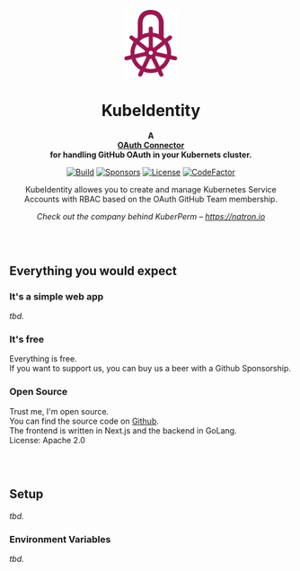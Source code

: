 <p align="center">
    <a href="https://natron.io/">
        <img height="120px" src="assets/kubeidentity_logo_color.png" />
    </a>
    <h1 align="center">
        KubeIdentity
    </h1>
</p>

<p align="center">
  <strong>
    A <br />
    <a href="https://beer.gigu.io/">OAuth Connector</a>
    <br />
    for handling GitHub OAuth in your Kubernets cluster.
  </strong>
</p>

<p align="center">
  <a href="https://github.com/natrongmbh/kubeidentity/issues"><img
    src="https://img.shields.io/github/issues/natrongmbh/kubeidentity"
    alt="Build"
  /></a>
  <a href="https://github.com/sponsors/janlauber"><img
    src="https://img.shields.io/github/sponsors/janlauber" 
    alt="Sponsors"
  /></a>
  <a href="https://github.com/natrongmbh/kubeidentity"><img 
    src="https://img.shields.io/github/license/natrongmbh/kubeidentity" 
    alt="License"
  /></a>
  <a href="https://www.codefactor.io/repository/github/natrongmbh/kubeidentity"><img 
    src="https://www.codefactor.io/repository/github/natrongmbh/kubeidentity/badge" 
    alt="CodeFactor" 
  /></a>
</p>

<p align="center">
  KubeIdentity allowes you to create and manage Kubernetes Service Accounts with RBAC based on the OAuth GitHub Team membership.
</p>

<p align="center">
  <em>
    Check out the company behind KuberPerm – 
    <a
      href="https://natron.io/"
    >https://natron.io</a>
  </em>
</p>

<h2></h2>
<p>&nbsp;</p>

## Everything you would expect
### It's a simple web app

*tbd.*

### It's free

Everything is free.  
If you want to support us, you can buy us a beer with a Github Sponsorship.

### Open Source

Trust me, I'm open source.  
You can find the source code on [Github](https://github.com/natrongmbh/kubeidentity).  
The frontend is written in Next.js and the backend in GoLang.  
License: Apache 2.0

<h2></h2>
<p>&nbsp;</p>

## Setup

*tbd.*

### Environment Variables

*tbd.*